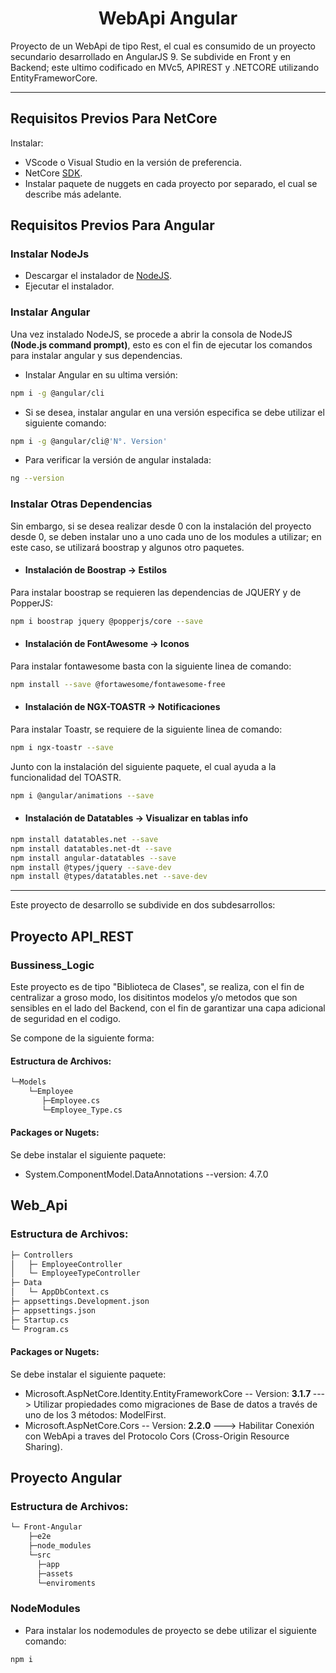 <p>
    <h1 align="center"> WebApi Angular </h1>
</p>

Proyecto de un WebApi de tipo Rest, el cual es consumido de un proyecto secundario desarrollado en AngularJS 9. Se subdivide en Front y en Backend; este ultimo codificado en MVc5, APIREST y .NETCORE utilizando EntityFrameworCore.

<hr>

## Requisitos Previos Para NetCore

Instalar:
* VScode o Visual Studio en la versión de preferencia.
* NetCore [SDK](https://dotnet.microsoft.com/download/dotnet-core).
* Instalar paquete de nuggets en cada proyecto por separado, el cual se describe más adelante. 

## Requisitos Previos Para Angular

### Instalar NodeJs

* Descargar el instalador de [NodeJS](https://nodejs.org/es/).
* Ejecutar el instalador.

### Instalar Angular
Una vez instalado NodeJS, se procede a abrir la consola de NodeJS <b>(Node.js command prompt)</b>, esto es con el fin de ejecutar los comandos para instalar angular y sus dependencias.

* Instalar Angular en su ultima versión:
```bash
npm i -g @angular/cli
```

* Si se desea, instalar angular en una versión especifica se debe utilizar el siguiente comando:
```bash
npm i -g @angular/cli@'N°. Version'
```

* Para verificar la versión de angular instalada:

```bash
ng --version
```

### Instalar Otras Dependencias

Sin embargo, si se desea realizar desde 0 con la instalación del proyecto desde 0, se deben instalar uno a uno cada uno de los modules a utilizar; en este caso, se utilizará boostrap y algunos otro paquetes.

* #### Instalación de Boostrap -> Estilos
Para instalar boostrap se requieren las dependencias de JQUERY y de PopperJS:

```bash
npm i boostrap jquery @popperjs/core --save
```

* #### Instalación de FontAwesome -> Iconos
Para instalar fontawesome basta con la siguiente linea de comando:

```bash
npm install --save @fortawesome/fontawesome-free
```

* #### Instalación de NGX-TOASTR -> Notificaciones
Para instalar Toastr, se requiere de la siguiente linea de comando:

```bash
npm i ngx-toastr --save
```
Junto con la instalación del siguiente paquete, el cual ayuda a la funcionalidad del TOASTR.

```bash
npm i @angular/animations --save
```
* #### Instalación de Datatables -> Visualizar en tablas info

```bash
npm install datatables.net --save
npm install datatables.net-dt --save
npm install angular-datatables --save
npm install @types/jquery --save-dev
npm install @types/datatables.net --save-dev
```

<hr>

Este proyecto de desarrollo se subdivide en dos subdesarrollos:  
## Proyecto API_REST


### Bussiness_Logic

Este proyecto es de tipo "Biblioteca de Clases", se realiza, con el fin de centralizar a groso modo, los disitintos modelos y/o metodos que son sensibles en el lado del Backend, con el fin de garantizar una capa adicional de seguridad en el codigo.

Se compone de la siguiente forma:

#### Estructura de Archivos:

```bash
└─Models
    └─Employee
       ├─Employee.cs
       └─Employee_Type.cs
```
#### Packages or Nugets:

Se debe instalar el siguiente paquete:

* System.ComponentModel.DataAnnotations --version: 4.7.0


## Web_Api

### Estructura de Archivos:

```bash
├─ Controllers
│   ├─ EmployeeController
│   └─ EmployeeTypeController
├─ Data
│   └─ AppDbContext.cs
├─ appsettings.Development.json
├─ appsettings.json
├─ Startup.cs
└─ Program.cs

```

#### Packages or Nugets:

Se debe instalar el siguiente paquete:

* Microsoft.AspNetCore.Identity.EntityFrameworkCore -- Version: <b> 3.1.7 </b> ---> Utilizar propiedades como migraciones de Base de datos a través de uno de los 3 métodos: ModelFirst.
* Microsoft.AspNetCore.Cors -- Version: <b> 2.2.0 </b> ---> Habilitar Conexión con WebApi a traves del Protocolo Cors (Cross-Origin Resource Sharing).

 <!-- * Microsoft.AspNetCore.Identity.EntityFrameworkCore --version:???
  * Microsoft.AspNetCore.Mvc.NewtonsoftJson --version:???
    * **VisualStudio PM>** `i-Package Microsoft.AspNetCore.Mvc.NewtonsoftJson --Version 3.1.2`
    * **vscode CLI** `dotnet add package Microsoft.AspNetCore.Mvc.NewtonsoftJson --Version 3.1.2`
  * Microsoft.EntityFrameworkCore" --version:???
  * Microsoft.EntityFrameworkCore.InMemory --version:???
    * **VisualStudio PM>** `i-Package Microsoft.EntityFrameworkCore.InMemory --Version 3.1`
    * **vscode CLI** 
    `dotnet add package Microsoft.EntityFrameworkCore.InMemory -Version 3.1`
  * Microsoft.EntityFrameworkCore.Sqlite --version:???
  * Microsoft.EntityFrameworkCore.SqlServer --version:???
  * Microsoft.EntityFrameworkCore.Tools --version:??? -->

## Proyecto Angular

### Estructura de Archivos:

```bash
└─ Front-Angular
    ├─e2e
    ├─node_modules 
    └─src 
      ├─app
      ├─assets
      └─enviroments
```
### NodeModules

* Para instalar los nodemodules de proyecto se debe utilizar el siguiente comando:

```bash
npm i
```